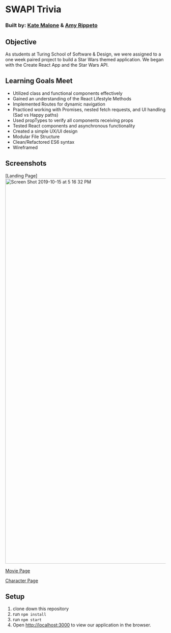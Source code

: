 # SWAPI Trivia

### Built by: [Kate Malone](https://github.com/katemalone) & [Amy Rippeto](https://github.com/aripp2)

## Objective

As students at Turing School of Software & Design, we were assigned to a one week paired project to build a Star Wars themed application. We began with the Create React App and the Star Wars API. 

## Learning Goals Meet

- Utilized class and functional components effectively
- Gained an understanding of the React Lifestyle Methods
- Implemented Routes for dynamic navigation
- Practiced working with Promises, nested fetch requests, and UI handling (Sad vs Happy paths)
- Used propTypes to verify all components receiving props
- Tested React components and asynchronous functionality
- Created a simple UX/UI design
- Modular File Structure
- Clean/Refactored ES6 syntax
- Wireframed

## Screenshots
[Landing Page]<img width="1209" alt="Screen Shot 2019-10-15 at 5 16 32 PM" src="https://user-images.githubusercontent.com/49652149/66936477-01f25800-effb-11e9-806e-13b542958c14.png">

[Movie Page](<img width="1425" alt="Screen Shot 2019-10-15 at 5 18 52 PM" src="https://user-images.githubusercontent.com/49652149/66936488-0585df00-effb-11e9-8c81-f2aedf3cd146.png">)

[Character Page](<img width="1435" alt="Screen Shot 2019-10-15 at 5 19 44 PM" src="https://user-images.githubusercontent.com/49652149/66936436-f1da7880-effa-11e9-9885-d863273ae58e.png">)

## Setup

1. clone down this repository
2. run `npm install`
3. run `npm start`
4. Open [http://localhost:3000](http://localhost:3000) to view our application in the browser.

